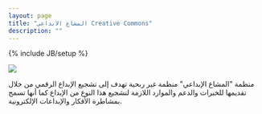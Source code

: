 ```yaml
---
layout: page
title: "المشاع الابداعي Creative Commons"
description: ""
---
```

{% include JB/setup %}


![](http://www.creativecommons.qa/wp-content/uploads/2011/05/cc.logo_.large_-300x71.png)

منظمة "المشاع الإبداعي" منظمة غير ربحية تهدف إلى تشجيع الإبداع الرقمي من خلال تقديمها للخبرات والدعم والموارد اللازمة لتشجيع هذا النوع من الإبداع كما أنها تسمح بمشاطرة الأفكار والإبداعات الإلكترونية.

<div style="text-align: center;"><object width="550" height="349" classid="clsid:d27cdb6e-ae6d-11cf-96b8-444553540000" codebase="http://download.macromedia.com/pub/shockwave/cabs/flash/swflash.cab#version=6,0,40,0"><param name="allowFullScreen" value="true" /><param name="allowscriptaccess" value="always" /><param name="src" value="http://www.youtube.com/v/1DKm96Ftfko?fs=1&amp;hl=en_US" /><param name="allowfullscreen" value="true" /><embed width="550" height="349" type="application/x-shockwave-flash" src="http://www.youtube.com/v/1DKm96Ftfko?fs=1&amp;hl=en_US" allowFullScreen="true" allowscriptaccess="always" allowfullscreen="true" /></object></div>
